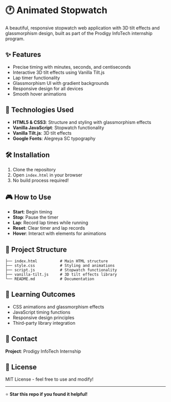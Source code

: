 # 🕐 Animated Stopwatch

A beautiful, responsive stopwatch web application with 3D tilt effects and glassmorphism design, built as part of the Prodigy InfoTech internship program.

## ✨ Features

- Precise timing with minutes, seconds, and centiseconds
- Interactive 3D tilt effects using Vanilla Tilt.js
- Lap timer functionality
- Glassmorphism UI with gradient backgrounds
- Responsive design for all devices
- Smooth hover animations

## 🚀 Technologies Used

- **HTML5 & CSS3**: Structure and styling with glassmorphism effects
- **Vanilla JavaScript**: Stopwatch functionality 
- **Vanilla Tilt.js**: 3D tilt effects
- **Google Fonts**: Alegreya SC typography

## 🛠️ Installation

1. Clone the repository
2. Open `index.html` in your browser
3. No build process required!

## 🎮 How to Use

- **Start**: Begin timing
- **Stop**: Pause the timer
- **Lap**: Record lap times while running
- **Reset**: Clear timer and lap records
- **Hover**: Interact with elements for animations

## 📁 Project Structure

```
├── index.html          # Main HTML structure
├── style.css           # Styling and animations
├── script.js           # Stopwatch functionality
├── vanilla-tilt.js     # 3D tilt effects library
└── README.md           # Documentation
```

## 🎯 Learning Outcomes

- CSS animations and glassmorphism effects
- JavaScript timing functions
- Responsive design principles
- Third-party library integration

## 📧 Contact
 
**Project**: Prodigy InfoTech Internship

## 📄 License

MIT License - feel free to use and modify!

---

⭐ **Star this repo if you found it helpful!**
